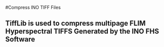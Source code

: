 #Compress INO TIFF Files
## TiffLib is used to compress multipage FLIM Hyperspectral TIFFS Generated by the INO FHS Software
<br><br>


